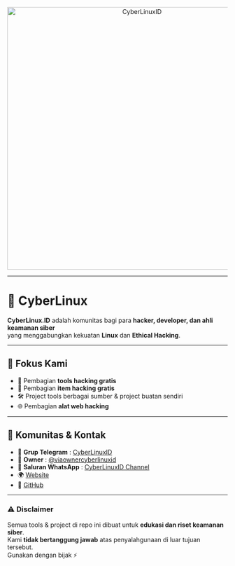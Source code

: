 <p align="center">
  <img src="https://h.top4top.io/s_352741pok1.jpg" alt="CyberLinuxID" width="600"/>
</p>

---

# 🐧 CyberLinux

**CyberLinux.ID** adalah komunitas bagi para **hacker, developer, dan ahli keamanan siber**  
yang menggabungkan kekuatan **Linux** dan **Ethical Hacking**.  

---

## 🎯 Fokus Kami
- 📂 Pembagian **tools hacking gratis**  
- 🎁 Pembagian **item hacking gratis**  
- 🛠️ Project tools berbagai sumber & project buatan sendiri  
- 🌐 Pembagian **alat web hacking**  

---

## 📡 Komunitas & Kontak
- 👥 **Grup Telegram** : [CyberLinuxID](https://t.me/CyberLinuxID)  
- 👤 **Owner** : [@viaownercyberlinuxid](https://t.me/viaownercyberlinuxid)  
- 📢 **Saluran WhatsApp** : [CyberLinuxID Channel](https://whatsapp.com/channel/0029Vb8ECg0A2pLGrAtizQ2W)  
- 🌍 [Website](https://9o1kc.mssg.me/)  
- 🐙 [GitHub](https://github.com/CyberLinux1d)  

---

### ⚠️ Disclaimer
Semua tools & project di repo ini dibuat untuk **edukasi dan riset keamanan siber**.  
Kami **tidak bertanggung jawab** atas penyalahgunaan di luar tujuan tersebut.  
Gunakan dengan bijak ⚡